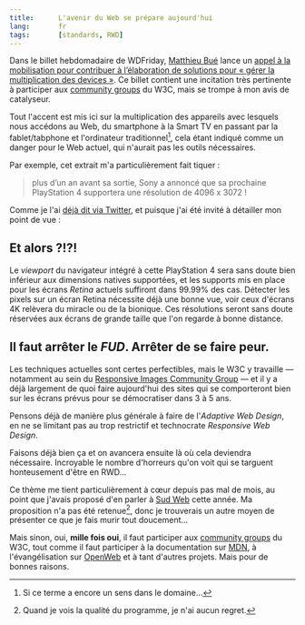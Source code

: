 ```yaml
---
title:      L'avenir du Web se prépare aujourd'hui
lang:       fr
tags:       [standards, RWD]
---
```


Dans le billet hebdomadaire de WDFriday, [Matthieu Bué](http://twikito.com/) lance un [appel à la mobilisation pour contribuer à l’élaboration de solutions pour « gérer la multiplication des devices »](http://wdfriday.com/blog/2013/01/le-web-a-besoin-de-nous/). Ce billet contient une incitation très pertinente à participer aux [community groups](http://www.w3.org/community/) du W3C, mais se trompe à mon avis de catalyseur.

Tout l'accent est mis ici sur la multiplication des appareils avec lesquels nous accédons au Web, du smartphone à la Smart TV en passant par la fablet/tabphone et l'ordinateur traditionnel[^1], cela étant indiqué comme un danger pour le Web actuel, qui n'aurait pas les outils nécessaires.

Par exemple, cet extrait m'a particulièrement fait tiquer :
> plus d’un an avant sa sortie, Sony a annoncé que sa prochaine PlayStation 4 supportera une résolution de 4096 x 3072 !

Comme je l'ai [déjà dit via Twitter](https://twitter.com/nhoizey/status/294761706771582976), et puisque j'ai été invité à détailler mon point de vue :

## Et alors ?!?!

Le *viewport* du navigateur intégré à cette PlayStation 4 sera sans doute bien inférieur aux dimensions natives supportées, et les supports mis en place pour les écrans *Retina* actuels suffiront dans 99.99% des cas. Détecter les pixels sur un écran Retina nécessite déjà une bonne vue, voir ceux d'écrans 4K relèvera du miracle ou de la bionique. Ces résolutions seront sans doute réservées aux écrans de grande taille que l'on regarde à bonne distance.

## Il faut arrêter le *FUD*. Arrêter de se faire peur.

Les techniques actuelles sont certes perfectibles, mais le W3C y travaille — notamment au sein du [Responsive Images Community Group](http://www.w3.org/community/respimg/) — et il y a déjà largement de quoi faire aujourd'hui des sites qui se comporteront bien sur les écrans prévus pour se démocratiser dans 3 à 5 ans.

Pensons déjà de manière plus générale à faire de l'*Adaptive Web Design*, en ne se limitant pas au trop restrictif et technocrate *Responsive Web Design*.

Faisons déjà bien ça et on avancera ensuite là où cela deviendra nécessaire. Incroyable le nombre d'horreurs qu'on voit qui se targuent honteusement d'être en RWD…

Ce thème me tient particulièrement à cœur depuis pas mal de mois, au point que j'avais proposé d'en parler à [Sud Web](http://sudweb.fr/2013/) cette année. Ma proposition n'a pas été retenue[^2], donc je trouverais un autre moyen de présenter ce que je fais murir tout doucement…

Mais sinon, oui, **mille fois oui**, il faut participer aux [community groups](http://www.w3.org/community/) du W3C, tout comme il faut participer à la documentation sur [MDN](https://developer.mozilla.org/fr/), à l'évangélisation sur [OpenWeb](http://openweb.eu.org/) et à tant d'autres projets. Mais pour de bonnes raisons.


[^1]: Si ce terme a encore un sens dans le domaine…

[^2]: Quand je vois la qualité du programme, je n'ai aucun regret.
